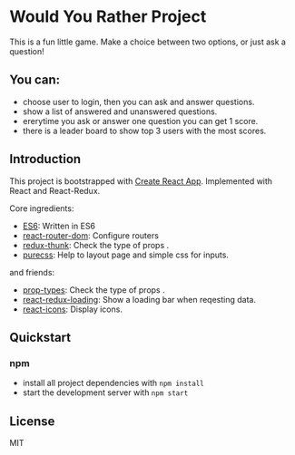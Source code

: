 # Would You Rather Project

This is a fun little game. Make a choice between two options, or just ask a question!

## You can:
* choose user to login, then you can ask and answer questions.
* show a list of answered and unanswered questions.
* ererytime you ask or answer one question you can get 1 score.
* there is a leader board to show top 3 users with the most scores.

## Introduction
This project is bootstrapped with [Create React App](https://github.com/facebookincubator/create-react-app). Implemented with React and React-Redux.

Core ingredients: 
- [ES6](http://es6-features.org/#Constants): Written in ES6
- [react-router-dom](react-router): Configure routers
- [redux-thunk](https://github.com/reduxjs/redux-thunk): Check the type of props . 
- [purecss](https://purecss.io/): Help to layout page and simple css for inputs.

and friends:
- [prop-types](https://github.com/facebook/prop-types): Check the type of props . 
- [react-redux-loading](https://www.npmjs.com/package/react-redux-loading-bar): Show a loading bar when reqesting data.
- [react-icons](https://react-icons.netlify.com/#/): Display icons.


## Quickstart
### npm
* install all project dependencies with `npm install`
* start the development server with `npm start`

## License
MIT
